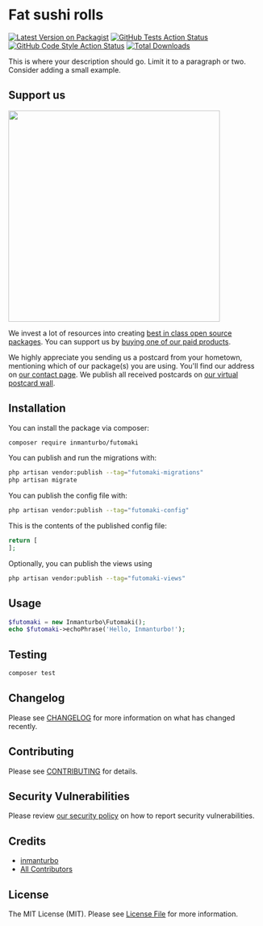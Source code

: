 # Fat sushi rolls

[![Latest Version on Packagist](https://img.shields.io/packagist/v/inmanturbo/futomaki.svg?style=flat-square)](https://packagist.org/packages/inmanturbo/futomaki)
[![GitHub Tests Action Status](https://img.shields.io/github/actions/workflow/status/inmanturbo/futomaki/run-tests.yml?branch=main&label=tests&style=flat-square)](https://github.com/inmanturbo/futomaki/actions?query=workflow%3Arun-tests+branch%3Amain)
[![GitHub Code Style Action Status](https://img.shields.io/github/actions/workflow/status/inmanturbo/futomaki/fix-php-code-style-issues.yml?branch=main&label=code%20style&style=flat-square)](https://github.com/inmanturbo/futomaki/actions?query=workflow%3A"Fix+PHP+code+style+issues"+branch%3Amain)
[![Total Downloads](https://img.shields.io/packagist/dt/inmanturbo/futomaki.svg?style=flat-square)](https://packagist.org/packages/inmanturbo/futomaki)

This is where your description should go. Limit it to a paragraph or two. Consider adding a small example.

## Support us

[<img src="https://github-ads.s3.eu-central-1.amazonaws.com/futomaki.jpg?t=1" width="419px" />](https://spatie.be/github-ad-click/futomaki)

We invest a lot of resources into creating [best in class open source packages](https://spatie.be/open-source). You can support us by [buying one of our paid products](https://spatie.be/open-source/support-us).

We highly appreciate you sending us a postcard from your hometown, mentioning which of our package(s) you are using. You'll find our address on [our contact page](https://spatie.be/about-us). We publish all received postcards on [our virtual postcard wall](https://spatie.be/open-source/postcards).

## Installation

You can install the package via composer:

```bash
composer require inmanturbo/futomaki
```

You can publish and run the migrations with:

```bash
php artisan vendor:publish --tag="futomaki-migrations"
php artisan migrate
```

You can publish the config file with:

```bash
php artisan vendor:publish --tag="futomaki-config"
```

This is the contents of the published config file:

```php
return [
];
```

Optionally, you can publish the views using

```bash
php artisan vendor:publish --tag="futomaki-views"
```

## Usage

```php
$futomaki = new Inmanturbo\Futomaki();
echo $futomaki->echoPhrase('Hello, Inmanturbo!');
```

## Testing

```bash
composer test
```

## Changelog

Please see [CHANGELOG](CHANGELOG.md) for more information on what has changed recently.

## Contributing

Please see [CONTRIBUTING](CONTRIBUTING.md) for details.

## Security Vulnerabilities

Please review [our security policy](../../security/policy) on how to report security vulnerabilities.

## Credits

- [inmanturbo](https://github.com/inmanturbo)
- [All Contributors](../../contributors)

## License

The MIT License (MIT). Please see [License File](LICENSE.md) for more information.
